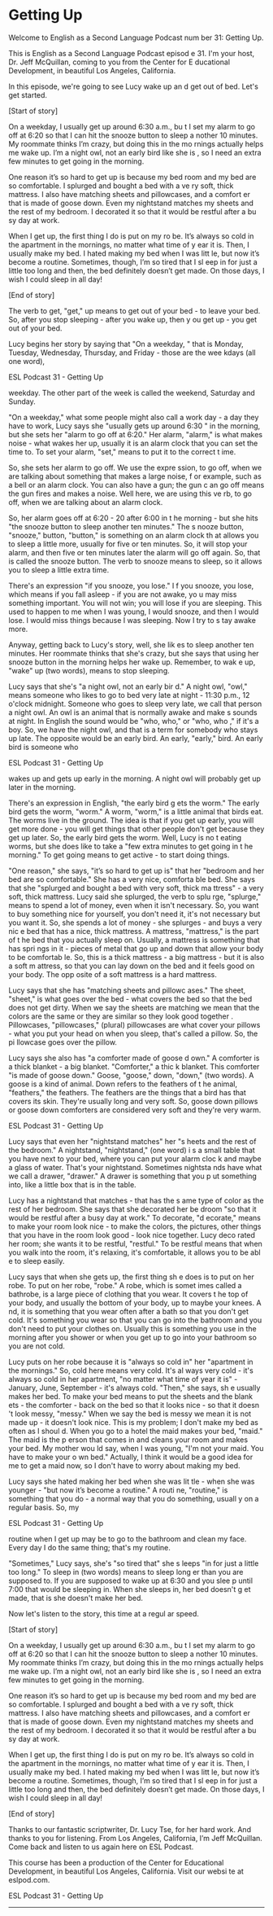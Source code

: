 # Getting Up

Welcome to English as a Second Language Podcast num ber 31: Getting Up.

This is English as a Second Language Podcast episod e 31. I'm your host, Dr. Jeff McQuillan, coming to you from the Center for E ducational Development, in beautiful Los Angeles, California.

In this episode, we're going to see Lucy wake up an d get out of bed.  Let's get started.

[Start of story]

On a weekday, I usually get up around 6:30 a.m., bu t I set my alarm to go off at 6:20 so that I can hit the snooze button to sleep a nother 10 minutes.  My roommate thinks I’m crazy, but doing this in the mo rnings actually helps me wake up.  I’m a night owl, not an early bird like she is , so I need an extra few minutes to get going in the morning.

One reason it’s so hard to get up is because my bed room and my bed are so comfortable.  I splurged and bought a bed with a ve ry soft, thick mattress.  I also have matching sheets and pillowcases, and a comfort er that is made of goose down.  Even my nightstand matches my sheets and the  rest of my bedroom.  I decorated it so that it would be restful after a bu sy day at work.

When I get up, the first thing I do is put on my ro be.  It’s always so cold in the apartment in the mornings, no matter what time of y ear it is.  Then, I usually make my bed.  I hated making my bed when I was litt le, but now it’s become a routine.  Sometimes, though, I’m so tired that I sl eep in for just a little too long and then, the bed definitely doesn’t get made.  On those days, I wish I could sleep in all day!

[End of story]

The verb to get, "get," up means to get out of your  bed - to leave your bed.  So, after you stop sleeping - after you wake up, then y ou get up - you get out of your bed.

Lucy begins her story by saying that "On a weekday, " that is Monday, Tuesday, Wednesday, Thursday, and Friday - those are the wee kdays (all one word),

ESL Podcast 31 - Getting Up

weekday.  The other part of the week is called the weekend, Saturday and Sunday.

"On a weekday," what some people might also call a work day - a day they have to work, Lucy says she "usually gets up around 6:30 " in the morning, but she sets her "alarm to go off at 6:20."  Her alarm, "alarm,"  is what makes noise - what wakes her up, usually it is an alarm clock that you  can set the time to.  To set your alarm, "set," means to put it to the correct t ime.

So, she sets her alarm to go off.  We use the expre ssion, to go off, when we are talking about something that makes a large noise, f or example, such as a bell or an alarm clock.  You can also have a gun; the gun c an go off means the gun fires and makes a noise.  Well here, we are using this ve rb, to go off, when we are talking about an alarm clock.

So, her alarm goes off at 6:20 - 20 after 6:00 in t he morning - but she hits "the snooze button to sleep another ten minutes."  The s nooze button, "snooze," button, "button," is something on an alarm clock th at allows you to sleep a little more, usually for five or ten minutes.  So, it will  stop your alarm, and then five or ten minutes later the alarm will go off again.  So,  that is called the snooze button. The verb to snooze means to sleep, so it allows you  to sleep a little extra time.

There's an expression "if you snooze, you lose."  I f you snooze, you lose, which means if you fall asleep - if you are not awake, yo u may miss something important.  You will not win; you will lose if you are sleeping.  This used to happen to me when I was young, I would snooze, and then I would lose.  I would miss things because I was sleeping.  Now I try to s tay awake more.

Anyway, getting back to Lucy's story, well, she lik es to sleep another ten minutes. Her roommate thinks that she's crazy, but she says that using her snooze button in the morning helps her wake up.  Remember, to wak e up, "wake" up (two words), means to stop sleeping.

Lucy says that she's "a night owl, not an early bir d."  A night owl, "owl," means someone who likes to go to bed very late at night -  11:30 p.m., 12 o'clock midnight.  Someone who goes to sleep very late, we call that person a night owl. An owl is an animal that is normally awake and make s sounds at night.  In English the sound would be "who, who," or "who, who ," if it's a boy.  So, we have the night owl, and that is a term for somebody who stays up late.  The opposite would be an early bird.  An early, "early," bird.  An early bird is someone who

ESL Podcast 31 - Getting Up

wakes up and gets up early in the morning.  A night  owl will probably get up later in the morning.

There's an expression in English, "the early bird g ets the worm."  The early bird gets the worm, "worm."  A worm, "worm," is a little  animal that birds eat.  The worms live in the ground.  The idea is that if you get up early, you will get more done - you will get things that other people don't get because they get up later. So, the early bird gets the worm.  Well, Lucy is no t eating worms, but she does like to take a "few extra minutes to get going in t he morning."  To get going means to get active - to start doing things.

"One reason," she says, "it’s so hard to get up is"  that her "bedroom and her bed are so comfortable."  She has a very nice, comforta ble bed.  She says that she "splurged and bought a bed with very soft, thick ma ttress" - a very soft, thick mattress.  Lucy said she splurged, the verb to splu rge, "splurge," means to spend a lot of money, even when it isn't necessary.  So, you want to buy something nice for yourself, you don't need it, it's not necessary  but you want it.  So, she spends a lot of money - she splurges - and buys a very nic e bed that has a nice, thick mattress.  A mattress, "mattress," is the part of t he bed that you actually sleep on.  Usually, a mattress is something that has spri ngs in it - pieces of metal that go up and down that allow your body to be comfortab le.  So, this is a thick mattress - a big mattress - but it is also a soft m attress, so that you can lay down on the bed and it feels good on your body.  The opp osite of a soft mattress is a hard mattress.

Lucy says that she has "matching sheets and pillowc ases."  The sheet, "sheet," is what goes over the bed - what covers the bed so that the bed does not get dirty.  When we say the sheets are matching we mean  that the colors are the same or they are similar so they look good together .  Pillowcases, "pillowcases," (plural) pillowcases are what cover your pillows - what you put your head on when you sleep, that's called a pillow.  So, the pi llowcase goes over the pillow.

Lucy says she also has "a comforter made of goose d own."  A comforter is a thick blanket - a big blanket.  "Comforter," a thic k blanket.  This comforter "is made of goose down."  Goose, "goose," down, "down,"  (two words).  A goose is a kind of animal.  Down refers to the feathers of t he animal, "feathers," the feathers.  The feathers are the things that a bird has that covers its skin.  They're usually long and very soft.  So, goose down pillows  or goose down comforters are considered very soft and they're very warm.

ESL Podcast 31 - Getting Up

Lucy says that even her "nightstand matches" her "s heets and the rest of the bedroom."  A nightstand, "nightstand," (one word) i s a small table that you have next to your bed, where you can put your alarm cloc k and maybe a glass of water.  That's your nightstand.  Sometimes nightsta nds have what we call a drawer, "drawer."  A drawer is something that you p ut something into, like a little box that is in the table.

Lucy has a nightstand that matches - that has the s ame type of color as the rest of her bedroom.  She says that she decorated her be droom "so that it would be restful after a busy day at work."  To decorate, "d ecorate," means to make your room look nice - to make the colors, the pictures, other things that you have in the room look good - look nice together.  Lucy deco rated her room; she wants it to be restful, "restful."  To be restful means that  when you walk into the room, it's relaxing, it's comfortable, it allows you to be abl e to sleep easily.

Lucy says that when she gets up, the first thing sh e does is to put on her robe. To put on her robe, "robe."  A robe, which is somet imes called a bathrobe, is a large piece of clothing that you wear.  It covers t he top of your body, and usually the bottom of your body, up to maybe your knees.  A nd, it is something that you wear often after a bath so that you don't get cold.   It's something you wear so that you can go into the bathroom and you don't need to put your clothes on.  Usually this is something you use in the morning after you shower or when you get up to go into your bathroom so you are not cold.

Lucy puts on her robe because it is "always so cold  in" her "apartment in the mornings."  So, cold here means very cold.  It's al ways very cold - it's always so cold in her apartment, "no matter what time of year  it is" - January, June, September - it's always cold.  "Then," she says, sh e usually makes her bed.  To make your bed means to put the sheets and the blank ets - the comforter - back on the bed so that it looks nice - so that it doesn 't look messy, "messy."  When we say the bed is messy we mean it is not made up -  it doesn't look nice.  This is my problem; I don't make my bed as often as I shoul d.  When you go to a hotel the maid makes your bed, "maid."  The maid is the p erson that comes in and cleans your room and makes your bed.  My mother wou ld say, when I was young, "I'm not your maid.  You have to make your o wn bed."  Actually, I think it would be a good idea for me to get a maid now, so I  don't have to worry about making my bed.

Lucy says she hated making her bed when she was lit tle - when she was younger - "but now it’s become a routine."  A routi ne, "routine," is something that you do - a normal way that you do something, usuall y on a regular basis.  So, my

ESL Podcast 31 - Getting Up

routine when I get up may be to go to the bathroom and clean my face.  Every day I do the same thing; that's my routine.

"Sometimes," Lucy says, she's "so tired that" she s leeps "in for just a little too long."  To sleep in (two words) means to sleep long er than you are supposed to. If you are supposed to wake up at 6:30 and you slee p until 7:00 that would be sleeping in.  When she sleeps in, her bed doesn't g et made, that is she doesn't make her bed.

Now let's listen to the story, this time at a regul ar speed.

[Start of story]

On a weekday, I usually get up around 6:30 a.m., bu t I set my alarm to go off at 6:20 so that I can hit the snooze button to sleep a nother 10 minutes.  My roommate thinks I’m crazy, but doing this in the mo rnings actually helps me wake up.  I’m a night owl, not an early bird like she is , so I need an extra few minutes to get going in the morning.

One reason it’s so hard to get up is because my bed room and my bed are so comfortable.  I splurged and bought a bed with a ve ry soft, thick mattress.  I also have matching sheets and pillowcases, and a comfort er that is made of goose down.  Even my nightstand matches my sheets and the  rest of my bedroom.  I decorated it so that it would be restful after a bu sy day at work.

When I get up, the first thing I do is put on my ro be.  It’s always so cold in the apartment in the mornings, no matter what time of y ear it is.  Then, I usually make my bed.  I hated making my bed when I was litt le, but now it’s become a routine.  Sometimes, though, I’m so tired that I sl eep in for just a little too long and then, the bed definitely doesn’t get made.  On those days, I wish I could sleep in all day!

[End of story]

Thanks to our fantastic scriptwriter, Dr. Lucy Tse,  for her hard work. And thanks to you for listening. From Los Angeles, California,  I’m Jeff McQuillan. Come back and listen to us again here on ESL Podcast.

This course has been a production of the Center for  Educational Development, in beautiful Los Angeles, California.  Visit our websi te at eslpod.com.

ESL Podcast 31 - Getting Up



______



